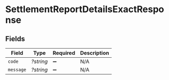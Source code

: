# SettlementReportDetailsExactResponse


## Fields

| Field              | Type               | Required           | Description        |
| ------------------ | ------------------ | ------------------ | ------------------ |
| `code`             | *?string*          | :heavy_minus_sign: | N/A                |
| `message`          | *?string*          | :heavy_minus_sign: | N/A                |